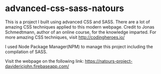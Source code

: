 # advanced-css-sass-natours

This is a project I built using advanced CSS and SASS. There are a lot of amazing CSS techniques applied to this modern webpage. Credit to Jonas Schmedtmann, author of an online course, for the knowledge imparted. For more amazing CSS techniques, visit http://codingheroes.io/

I used Node Package Manager(NPM) to manage this project including the compilation of SASS.

Visit the webpage on the following link:
https://natours-project-davidericjohn.firebaseapp.com/
